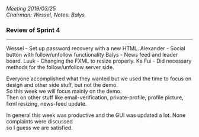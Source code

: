 *Meeting 2019/03/25  
Chairman: Wessel, Notes: Balys.*

### Review of Sprint 4
---

Wessel - Set up password recovery with a new HTML.
Alexander - Social button with follow/unfollow functionality
Balys - News feed and leader board.
Luuk - Changing the FXML to resize properly.
Ka Fui - Did necessary methods for the follow/unfollow server side. 

Everyone accomplished what they wanted but we used the time to focus on design and other side stuff, but not the demo.  
So this week we will focus mainly on the demo.  
Then on other stuff like email-verification, private-profile, profile picture, fxml resizing, news-feed update.


In general this week was productive and the GUI was updated a lot. None complaints were discussed  
so I guess we are satisfied.